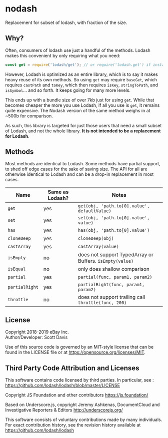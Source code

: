 # nodash
Replacement for subset of lodash, with fraction of the size.

## Why?

Often, consumers of lodash use just a handful of the methods. Lodash makes this convenient by only requiring what you need:
```js
const get = require('lodash/get'); // or require('lodash.get') if installed
```
However, Lodash is optimized as an entire library, which is to say it makes heavy reuse of its own methods. So using `get` may require `baseGet`, which requires `castPath` and `toKey`, which then requires `isKey`, `stringToPath`, and `isSymbol`... and so forth. It keeps going for many more levels.

This ends up with a bundle size of over 7kb just for using `get`. While that becomes cheaper the more you use Lodash, if all you use is `get`, it remains quite expensive. The Nodash version of the same method weighs in at ~500b for comparison.

As such, this library is targeted for just those users that need a small subset of Lodash, and not the whole library. **It is not intended to be a replacement for Lodash**.

## Methods

Most methods are identical to Lodash. Some methods have partial support, to shed off edge cases for the sake of saving size. The API for all are otherwise identical to Lodash and can be a drop-in replacement in most cases.

Name | Same as Lodash? | Notes
--- | --- | ---
`get` | yes | `get(obj, 'path.to[0].value', defaultValue)`
`set` | yes | `set(obj, 'path.to[0].value', value)`
`has` | yes | `has(obj, 'path.to[0].value')`
`cloneDeep` | yes | `cloneDeep(obj)`
`castArray` | yes | `castArray(value)`
`isEmpty` | no | does not support TypedArray or Buffers. `isEmpty(value)`
`isEqual` | no | only does shallow comparison
`partial` | yes | `partial(func, param1, param2)`
`partialRight` | yes | `partialRight(func, param1, param2)`
`throttle` | no | does not support trailing call `throttle(func, 200)`

## License

Copyright 2018-2019 eBay Inc. <BR>
Author/Developer: Scott Davis

Use of this source code is governed by an MIT-style license that can be found in the LICENSE file or at https://opensource.org/licenses/MIT.

## Third Party Code Attribution and Licenses

This software contains code licensed by third parties.  In particular, see :
https://github.com/lodash/lodash/blob/master/LICENSE

Copyright JS Foundation and other contributors <https://js.foundation/>

Based on Underscore.js, copyright Jeremy Ashkenas,
DocumentCloud and Investigative Reporters & Editors <http://underscorejs.org/>

This software consists of voluntary contributions made by many
individuals. For exact contribution history, see the revision history
available at https://github.com/lodash/lodash